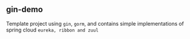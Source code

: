 ## gin-demo
Template project using ```gin```, ```gorm```, and contains simple implementations of spring cloud ```eureka, ribbon and zuul```